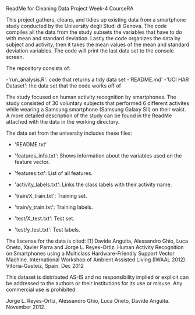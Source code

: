 ReadMe for Cleaning Data Project Week-4 CourseRA

This project gathers, cleans, and tidies up existing data from a smartphone study conducted by the University degli Studi di Genova. The code compiles all the  data from the study subsets the variables that have to do with mean and standard deviation. Lastly the code organizes the data by subject and activity, then it takes the mean values of the mean and standard deviation variables. The code will print the last data set to the console screen. 

The repository consists of:

-'run_analysis.R': code that returns a tidy data set
-'README.md'
-'UCI HAR Dataset': the data set that the code works off of

The study focused on human activity recognition by smartphones. The study consisted of 30 voluntary subjects that performed 6 different activites while wearing a Samsung smartphone (Samsung Galaxy SII) on their waist. A more detailed description of the study can be found in the ReadMe attached with the data in the working directory. 

The data set from the university includes these files:
- 'README.txt'

- 'features_info.txt': Shows information about the variables used on the feature vector.

- 'features.txt': List of all features.

- 'activity_labels.txt': Links the class labels with their activity name.

- 'train/X_train.txt': Training set.

- 'train/y_train.txt': Training labels.

- 'test/X_test.txt': Test set.

- 'test/y_test.txt': Test labels.

The liscense for the data is cited:
[1] Davide Anguita, Alessandro Ghio, Luca Oneto, Xavier Parra and Jorge L. Reyes-Ortiz. Human Activity Recognition on Smartphones using a Multiclass Hardware-Friendly Support Vector Machine. International Workshop of Ambient Assisted Living (IWAAL 2012). Vitoria-Gasteiz, Spain. Dec 2012

This dataset is distributed AS-IS and no responsibility implied or explicit can be addressed to the authors or their institutions for its use or misuse. Any commercial use is prohibited.

Jorge L. Reyes-Ortiz, Alessandro Ghio, Luca Oneto, Davide Anguita. November 2012.
